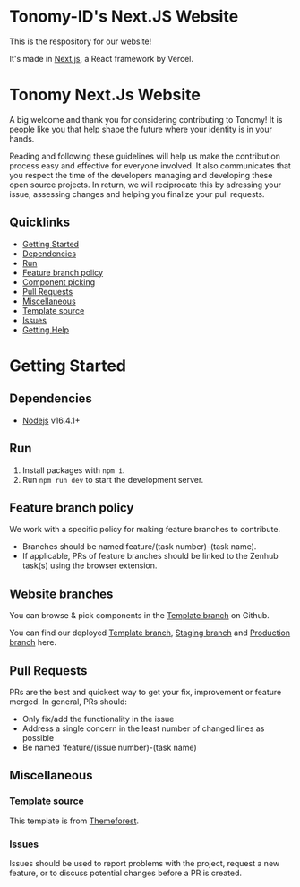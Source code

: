 # Tonomy-ID's Next.JS Website

This is the respository for our website!

It's made in [Next.js](https://nextjs.org), a React framework by Vercel.

# Tonomy Next.Js Website

A big welcome and thank you for considering contributing to Tonomy! It is people like you that help shape the future where your identity is in your hands.

Reading and following these guidelines will help us make the contribution process easy and effective for everyone involved. It also communicates that you respect the time of the developers managing and developing these open source projects. In return, we will reciprocate this by adressing your issue, assessing changes and helping you finalize your pull requests.

## Quicklinks

* [Getting Started](#getting-started)
* [Dependencies](#dependencies)
* [Run](#run)
* [Feature branch policy](#feature-branch-policy)
* [Component picking](#Component-picking)
* [Pull Requests](#pull-requests)
* [Miscellaneous](#miscellaneous)
* [Template source](#template-source)
* [Issues](#issues)
* [Getting Help](#getting-help)

# Getting Started

## Dependencies

* [Nodejs](https://nodejs.org) v16.4.1+

## Run

1. Install packages with `npm i`.
3. Run `npm run dev` to start the development server.

## Feature branch policy

We work with a specific policy for making feature branches to contribute.

* Branches should be named feature/(task number)-(task name).
* If applicable, PRs of feature branches should be linked to the Zenhub task(s) using the browser extension.

## Website branches

You can browse & pick components in the [Template branch](https://github.com/Tonomy-Foundation/Tonomy-Foundation-Next-Website/tree/template) on Github.

You can find our deployed [Template branch](https://tonomy-foundation-template.vercel.app/), [Staging branch](https://staging-website.tonomy.foundation/) and [Production branch](https://tonomy.foundation/) here.

## Pull Requests

PRs are the best and quickest way to get your fix, improvement or feature merged. In general, PRs should:

* Only fix/add the functionality in the issue
* Address a single concern in the least number of changed lines as possible
* Be named 'feature/(issue number)-(task name)

## Miscellaneous

### Template source

This template is from [Themeforest](https://themeforest.net/item/jumpx-react-next-ai-it-startup-template/26128611).

### Issues

Issues should be used to report problems with the project, request a new feature, or to discuss potential changes before a PR is created.
